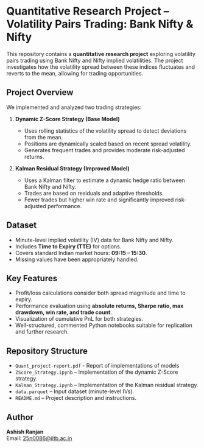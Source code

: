 # Quantitative Research Project – Volatility Pairs Trading: Bank Nifty & Nifty

This repository contains a **quantitative research project** exploring volatility pairs trading using Bank Nifty and Nifty implied volatilities. The project investigates how the volatility spread between these indices fluctuates and reverts to the mean, allowing for trading opportunities.

## Project Overview

We implemented and analyzed two trading strategies:

1. **Dynamic Z-Score Strategy (Base Model)**  
   - Uses rolling statistics of the volatility spread to detect deviations from the mean.  
   - Positions are dynamically scaled based on recent spread volatility.  
   - Generates frequent trades and provides moderate risk-adjusted returns.

2. **Kalman Residual Strategy (Improved Model)**  
   - Uses a Kalman filter to estimate a dynamic hedge ratio between Bank Nifty and Nifty.  
   - Trades are based on residuals and adaptive thresholds.  
   - Fewer trades but higher win rate and significantly improved risk-adjusted performance.

## Dataset

- Minute-level implied volatility (IV) data for Bank Nifty and Nifty.  
- Includes **Time to Expiry (TTE)** for options.  
- Covers standard Indian market hours: **09:15 – 15:30**.  
- Missing values have been appropriately handled.

## Key Features

- Profit/loss calculations consider both spread magnitude and time to expiry.  
- Performance evaluation using **absolute returns, Sharpe ratio, max drawdown, win rate, and trade count**.  
- Visualization of cumulative PnL for both strategies.  
- Well-structured, commented Python notebooks suitable for replication and further research.

## Repository Structure
- `Quant_project-report.pdf` - Report of implementations of models
- `ZScore_Strategy.ipynb` – Implementation of the dynamic Z-Score strategy.  
- `Kalman_Strategy.ipynb` – Implementation of the Kalman residual strategy.  
- `data.parquet` – Input dataset (minute-level IVs).  
- `README.md` – Project description and instructions.

## Author

**Ashish Ranjan**  
Email: 25n0086@iitb.ac.in
